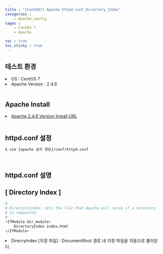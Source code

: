 ```yaml
---
title : "[CentOS7] Apache httpd.conf_Directory_Index"
categories :
    - Apache_config
tages :
    - CentOS 7
    - Apache

toc : true
toc_sticky : true
---
```


## 테스트 환경
<li>OS : CentOS 7</li>
<li>Apache Version : 2.4.6</li>
<br>

## Apache Install
<li> <a href="https://hyundo0630.github.io/install/CentOS-7-Apache-Install/"> Apache 2.4.6 Version Install URL </a></li>
<br>

## httpd.conf 설정
```bash
$ vim {apache 설치 경로}/conf/httpd.conf
```
<br>

## httpd.conf 설명

## [ Directory Index ]

```bash
#
# DirectoryIndex: sets the file that Apache will serve if a directory
# is requested.
#
<IfModule dir_module>
    DirectoryIndex index.html
</IfModule>
```
<li>DirecryIndex [지정 파일] : DocumentRoot 경로 내 지정 파일을 자동으로 불러온다. </li><br>